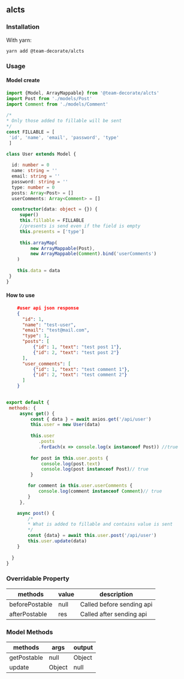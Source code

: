 

  
## alcts
### Installation  
With yarn:
  
 	yarn add @team-decorate/alcts  
 	
### Usage  
  
#### Model create  
```typescript  
import {Model, ArrayMappable} from '@team-decorate/alcts'  
import Post from './models/Post'  
import Comment from './models/Comment'  
  
/*
* Only those added to fillable will be sent
*/
const FILLABLE = [  
 'id', 'name', 'email', 'password', 'type'
 ]  
  
class User extends Model {  

  id: number = 0
  name: string = ''
  email: string = ''
  password: string = ''
  type: number = 0
  posts: Array<Post> = []
  userComments: Array<Comment> = []

  constructor(data: object = {}) {  
	 super()         
	 this.fillable = FILLABLE 
	 //presents is send even if the field is empty 
	 this.presents = ['type']  
	 
	 this.arrayMap(  
		 new ArrayMappable(Post), 
		 new ArrayMappable(Comment).bind('userComments')
	) 
	
	this.data = data
 }
}  
```  
  
#### How to use
```json
	#user api json response
	{
	  "id": 1,
	  "name": "test-user",
	  "email": "test@mail.com",
	  "type": 1,
	  "posts": [
		  {"id": 1, "text": "test post 1"},
		  {"id": 2, "text": "test post 2"}
	  ],
	  "user_comments": [
		  {"id": 1, "text": "test comment 1"},
		  {"id": 2, "text": "test comment 2"}
	  ]
	}
```
```js  
  
export default {  
 methods: { 
	 async get() {  
		 const { data } = await axios.get('/api/user')  
		 this.user = new User(data)
		 
		 this.user
		    .posts
		    .forEach(x => console.log(x instanceof Post)) //true
		 
		 for post in this.user.posts {
			 console.log(post.text)
			 console.log(post instanceof Post)// true
		 }

		for comment in this.user.userComments {
			console.log(comment instanceof Comment)// true
		}
	 },

	async post() {
		/*
		* What is added to fillable and contains value is sent
		*/
		const {data} = await this.user.post('/api/user')
		this.user.update(data)
	}
	
  }
}  
```


  
### Overridable Property  
  
| methods |value  |description|
|--|--|--|
| beforePostable | null | Called before sending api
| afterPostable | res | Called after sending api

### Model Methods
|methods|args  | output|
|--|--|--|
| getPostable |null  | Object|
|update|Object|null|
